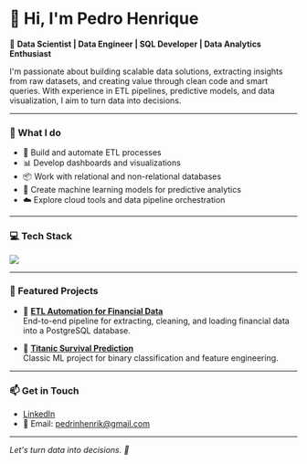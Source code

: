 # 👋 Hi, I'm Pedro Henrique

🎯 **Data Scientist | Data Engineer | SQL Developer | Data Analytics Enthusiast**

I'm passionate about building scalable data solutions, extracting insights from raw datasets, and creating value through clean code and smart queries. With experience in ETL pipelines, predictive models, and data visualization, I aim to turn data into decisions.

---

### 💼 What I do
- 🔄 Build and automate ETL processes
- 📊 Develop dashboards and visualizations
- 📦 Work with relational and non-relational databases
- 🤖 Create machine learning models for predictive analytics
- ☁️ Explore cloud tools and data pipeline orchestration

---

### 💻 Tech Stack

<div align="left">
  <img src="https://skillicons.dev/icons?i=aws,azure,docker,eclipse,git,github,js,linux,linkedin,matlab,mysql,postgresql,pycharm,python,sklearn,tensorflow,vscode,windows" />
</div>

---

### 📂 Featured Projects

- 🚀 [**ETL Automation for Financial Data**](https://github.com/pedrinhenrik/etl-financial-project)  
  End-to-end pipeline for extracting, cleaning, and loading financial data into a PostgreSQL database.

- 🧠 [**Titanic Survival Prediction**](https://github.com/pedrinhenrik/titanic-prediction)  
  Classic ML project for binary classification and feature engineering.

---

### 📫 Get in Touch

- [LinkedIn](https://www.linkedin.com/in/pedrinhenrik)  
- 📧 Email: pedrinhenrik@gmail.com

---

*Let's turn data into decisions. 🚀*
